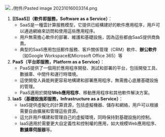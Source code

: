 ![../附件/Pasted image 20231016003314.png]()
1. **[[SaaS]]（軟件即服務，Software as a Service）**：
	- SaaS是一種雲計算服務模型，它提供已經構建好的軟件應用程序，用戶可以通過網絡來訪問和使用這些應用程序。
	- 用戶無需擔心軟件的部署、維護和基礎設施，因為這些都由SaaS提供商負責。
	- 典型的SaaS應用包括郵件服務、客戶關係管理（CRM）軟件、**辦公軟件**（如Google Workspace和Microsoft Office 365）等
2. **PaaS（平台即服務，Platform as a Service）**：
	- PaaS提供了一個用於應用程序開發、測試和部署的平台，包括開發工具、數據庫、中間件和運行時環境。
	- 這使開發人員能夠更容易地構建和部署應用程序，無需擔心底層基礎設施的管理。
	- PaaS適用於開發**Web應用程序**、移動應用程序和其他軟件解決方案。
3. **IaaS（基礎設施即服務，Infrastructure as a Service）**：
	- IaaS提供虛擬化的計算資源，包括虛擬機器、儲存和網絡，用戶可以根據需要自由擴展和管理這些資源。
	- 這允許用戶構建和管理自己的虛擬環境，同時保持對基礎設施的控制。
	- IaaS適用於需要更大自定義性和控制權的應用，如大規模Web應用程序、**數據庫伺服器**等。
	
